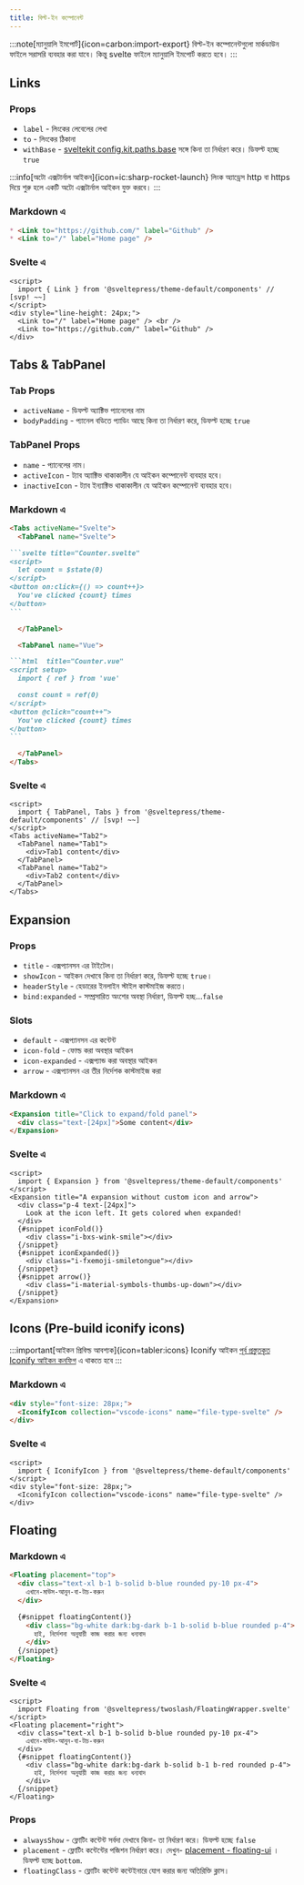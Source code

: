 ```yaml
---
title: বিল্ট-ইন কম্পোনেন্ট
---
```


:::note[ম্যানুয়ালি ইমপোর্ট]{icon=carbon:import-export}
বিল্ট-ইন কম্পোনেন্টগুলো মার্কডাউন ফাইলে সরাসরি ব্যবহার করা যাবে।
কিন্তু svelte ফাইলে ম্যানুয়ালি ইমপোর্ট করতে হবে।
:::

## Links

### Props

* `label` - লিংকের লেবেলের লেখা
* `to` - লিংকের ঠিকানা
* `withBase` - [sveltekit config.kit.paths.base](https://kit.svelte.dev/docs/modules#$app-paths-base) সঙ্গে কিনা তা নির্ধারণ করে। ডিফল্ট হচ্ছে `true`

:::info[অটো এক্সটার্নাল আইকন]{icon=ic:sharp-rocket-launch}
লিংক অ্যাড্রেস http বা https দিয়ে শুরু হলে একটি অটো এক্সটার্নাল আইকন যুক্ত করবে।
:::

### Markdown এ

```md live
* <Link to="https://github.com/" label="Github" />
* <Link to="/" label="Home page" />
```

### Svelte এ

```svelte live
<script>
  import { Link } from '@sveltepress/theme-default/components' // [svp! ~~]
</script>
<div style="line-height: 24px;">
  <Link to="/" label="Home page" /> <br />
  <Link to="https://github.com/" label="Github" />
</div>
```

## Tabs & TabPanel

### Tab Props

* `activeName` - ডিফল্ট অ্যাক্টিভ প্যানেলের নাম
* `bodyPadding` - প্যানেল বডিতে প্যাডিং আছে কিনা তা নির্ধারণ করে, ডিফল্ট হচ্ছে `true`

### TabPanel Props

* `name` - প্যানেলের নাম।
* `activeIcon` - ট্যাব অ্যাক্টিভ থাকাকালীন যে আইকন কম্পোনেন্ট ব্যবহার হবে।
* `inactiveIcon` - ট্যাব ইন্যাক্টিভ থাকাকালীন যে আইকন কম্পোনেন্ট ব্যবহার হবে।

### Markdown এ

````md live
<Tabs activeName="Svelte">
  <TabPanel name="Svelte">

```svelte title="Counter.svelte"
<script>
  let count = $state(0)
</script>
<button on:click={() => count++}>
  You've clicked {count} times
</button>
```

  </TabPanel>

  <TabPanel name="Vue">

```html  title="Counter.vue"
<script setup>
  import { ref } from 'vue'

  const count = ref(0)
</script>
<button @click="count++">
  You've clicked {count} times
</button>
```

  </TabPanel>
</Tabs>
````

### Svelte এ

```svelte live
<script>
  import { TabPanel, Tabs } from '@sveltepress/theme-default/components' // [svp! ~~]
</script>
<Tabs activeName="Tab2">
  <TabPanel name="Tab1">
    <div>Tab1 content</div>
  </TabPanel>
  <TabPanel name="Tab2">
    <div>Tab2 content</div>
  </TabPanel>
</Tabs>
```

## Expansion

### Props

* `title` - এক্সপ্যানসন এর টাইটেল।
* `showIcon` - আইকন দেখাবে কিনা তা নির্ধারণ করে, ডিফল্ট হচ্ছে `true`।
* `headerStyle` - হেডারের ইনলাইন স্টাইল কাস্টমাইজ করতে।
* `bind:expanded` - সম্প্রসারিত অংশের অবস্থা নির্ধারণ, ডিফল্ট হচ্ছ...`false`

### Slots

* `default` - এক্সপ্যানসন এর কন্টেন্ট
* `icon-fold` - ফোল্ড করা অবস্থার আইকন
* `icon-expanded` - এক্সপ্যান্ড করা অবস্থার আইকন
* `arrow` - এক্সপ্যানসন এর তীর নির্দেশক কাস্টমাইজ করা

### Markdown এ

```md live
<Expansion title="Click to expand/fold panel">
  <div class="text-[24px]">Some content</div>
</Expansion>
```
### Svelte এ

```svelte live
<script>
  import { Expansion } from '@sveltepress/theme-default/components'
</script>
<Expansion title="A expansion without custom icon and arrow">
  <div class="p-4 text-[24px]">
    Look at the icon left. It gets colored when expanded!
  </div>
  {#snippet iconFold()}
    <div class="i-bxs-wink-smile"></div>
  {/snippet}
  {#snippet iconExpanded()}
    <div class="i-fxemoji-smiletongue"></div>
  {/snippet}
  {#snippet arrow()}
    <div class="i-material-symbols-thumbs-up-down"></div>
  {/snippet}
</Expansion>
```

## Icons (Pre-build iconify icons)

:::important[আইকন প্রিবিল্ড আবশ্যক]{icon=tabler:icons}
Iconify আইকন  [পূর্ব প্রস্তুতকৃত Iconify আইকন কনফিগ](/reference/default-theme/#preBuildIconifyIcons) এ থাকতে হবে
:::

### Markdown এ

```md live
<div style="font-size: 28px;">
  <IconifyIcon collection="vscode-icons" name="file-type-svelte" />
</div>
```

### Svelte এ

```svelte live
<script>
  import { IconifyIcon } from '@sveltepress/theme-default/components'
</script>
<div style="font-size: 28px;">
  <IconifyIcon collection="vscode-icons" name="file-type-svelte" />
</div>
```

## Floating

### Markdown এ

```md live
<Floating placement="top">
  <div class="text-xl b-1 b-solid b-blue rounded py-10 px-4">
    এখানে-মাউস-আনুন-বা-টাচ-করুন
  </div>

  {#snippet floatingContent()}
    <div class="bg-white dark:bg-dark b-1 b-solid b-blue rounded p-4">
      হাই, নির্দেশনা অনুযায়ী কাজ করার জন্য ধন্যবাদ
    </div>
  {/snippet}
</Floating>
```

### Svelte এ

```svelte live
<script>
  import Floating from '@sveltepress/twoslash/FloatingWrapper.svelte'
</script>
<Floating placement="right">
  <div class="text-xl b-1 b-solid b-blue rounded py-10 px-4">
    এখানে-মাউস-আনুন-বা-টাচ-করুন
  </div>
  {#snippet floatingContent()}
    <div class="bg-white dark:bg-dark b-solid b-1 b-red rounded p-4">
      হাই, নির্দেশনা অনুযায়ী কাজ করার জন্য ধন্যবাদ
    </div>
  {/snippet}
</Floating>
```

### Props

* `alwaysShow` - ফ্লোটিং কন্টেন্ট সর্বদা দেখাবে কিনা- তা নির্ধারণ করে। ডিফল্ট হচ্ছে `false`
* `placement` - ফ্লোটিং কন্টেন্টের পজিশন নির্ধারণ করে। দেখুন- [placement - floating-ui](https://floating-ui.com/docs/computePosition#placement) । ডিফল্ট হচ্ছে `bottom`.
* `floatingClass` - ফ্লোটিং কন্টেন্ট কন্টেইনারে যোগ করার জন্য অতিরিক্তি ক্লাস।

